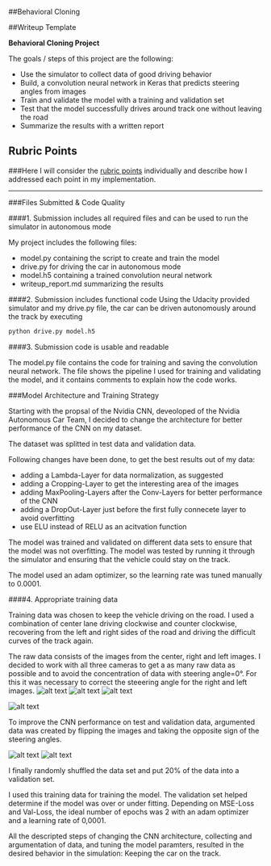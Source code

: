 ##Behavioral Cloning

##Writeup Template

**Behavioral Cloning Project**

The goals / steps of this project are the following:
* Use the simulator to collect data of good driving behavior
* Build, a convolution neural network in Keras that predicts steering angles from images
* Train and validate the model with a training and validation set
* Test that the model successfully drives around track one without leaving the road
* Summarize the results with a written report


[//]: # (Image References)

[image1]: ./center.png "Center Camera"
[image2]: ./center_flipped.png "Center Camera flipped"
[image3]: ./right.png "Right Camera"
[image4]: ./left.png "Left Camera"
[image5]: ./distriubution.png "Distribution of Training_Data"

## Rubric Points
###Here I will consider the [rubric points](https://review.udacity.com/#!/rubrics/432/view) individually and describe how I addressed each point in my implementation.  

---
###Files Submitted & Code Quality

####1. Submission includes all required files and can be used to run the simulator in autonomous mode

My project includes the following files:
* model.py containing the script to create and train the model
* drive.py for driving the car in autonomous mode
* model.h5 containing a trained convolution neural network 
* writeup_report.md summarizing the results

####2. Submission includes functional code
Using the Udacity provided simulator and my drive.py file, the car can be driven autonomously around the track by executing 
```sh
python drive.py model.h5
```

####3. Submission code is usable and readable

The model.py file contains the code for training and saving the convolution neural network. The file shows the pipeline I used for training and validating the model, and it contains comments to explain how the code works.

###Model Architecture and Training Strategy

Starting with the propsal of the Nvidia CNN, deveoloped of the Nvidia Autonomous Car Team, I decided to change the architecture for better performance of the CNN on my dataset.

The dataset was splitted in test data and validation data.

Following changes have been done, to get the best results out of my data:
- adding a Lambda-Layer for data normalization, as suggested
- adding a Cropping-Layer to get the interesting area of the images
- adding MaxPooling-Layers after the Conv-Layers for better performance of the CNN
- adding a DropOut-Layer just before the first fully connecete layer to avoid overfitting
- use ELU instead of RELU as an acitvation function 

The model was trained and validated on different data sets to ensure that the model was not overfitting. The model was tested by running it through the simulator and ensuring that the vehicle could stay on the track.

The model used an adam optimizer, so the learning rate was tuned manually to 0.0001.

####4. Appropriate training data

Training data was chosen to keep the vehicle driving on the road. I used a combination of center lane driving clockwise and counter clockwise, recovering from the left and right sides of the road and driving the difficult curves of the track again.

The raw data consists of the images from the center, right and left images. I decided to work with all three cameras to get a as many raw data as possible and to avoid the concentration of data with steering angle=0°. For this it was necessary to correct the steeering angle for the right and left images.
![alt text][image1]
![alt text][image3]
![alt text][image4]

![alt text][image5]


To improve the CNN performance on test and validation data, argumented data was created by flipping the images and taking the opposite sign of the steering angles.

![alt text][image1]
![alt text][image2]

I finally randomly shuffled the data set and put 20% of the data into a validation set. 

I used this training data for training the model. The validation set helped determine if the model was over or under fitting. Depending on MSE-Loss and Val-Loss, the ideal number of epochs was 2 with an adam optimizer and a learning rate of 0,0001.

All the descripted steps of changing the CNN architecture, collecting and argumentation of data, and tuning the model paramters, resulted in the desired behavior in the simulation: Keeping the car on the track.
